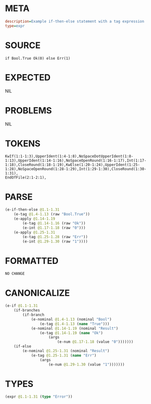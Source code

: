 # META
~~~ini
description=Example if-then-else statement with a tag expression
type=expr
~~~
# SOURCE
~~~roc
if Bool.True Ok(0) else Err(1)
~~~
# EXPECTED
NIL
# PROBLEMS
NIL
# TOKENS
~~~zig
KwIf(1:1-1:3),UpperIdent(1:4-1:8),NoSpaceDotUpperIdent(1:8-1:13),UpperIdent(1:14-1:16),NoSpaceOpenRound(1:16-1:17),Int(1:17-1:18),CloseRound(1:18-1:19),KwElse(1:20-1:24),UpperIdent(1:25-1:28),NoSpaceOpenRound(1:28-1:29),Int(1:29-1:30),CloseRound(1:30-1:31),
EndOfFile(2:1-2:1),
~~~
# PARSE
~~~clojure
(e-if-then-else @1.1-1.31
	(e-tag @1.4-1.13 (raw "Bool.True"))
	(e-apply @1.14-1.19
		(e-tag @1.14-1.16 (raw "Ok"))
		(e-int @1.17-1.18 (raw "0")))
	(e-apply @1.25-1.31
		(e-tag @1.25-1.28 (raw "Err"))
		(e-int @1.29-1.30 (raw "1"))))
~~~
# FORMATTED
~~~roc
NO CHANGE
~~~
# CANONICALIZE
~~~clojure
(e-if @1.1-1.31
	(if-branches
		(if-branch
			(e-nominal @1.4-1.13 (nominal "Bool")
				(e-tag @1.4-1.13 (name "True")))
			(e-nominal @1.14-1.19 (nominal "Result")
				(e-tag @1.14-1.19 (name "Ok")
					(args
						(e-num @1.17-1.18 (value "0")))))))
	(if-else
		(e-nominal @1.25-1.31 (nominal "Result")
			(e-tag @1.25-1.31 (name "Err")
				(args
					(e-num @1.29-1.30 (value "1")))))))
~~~
# TYPES
~~~clojure
(expr @1.1-1.31 (type "Error"))
~~~
